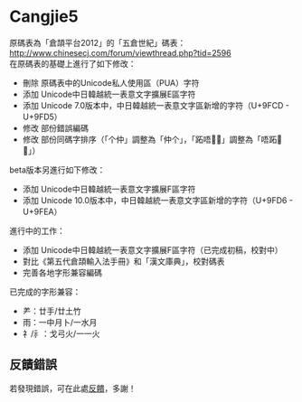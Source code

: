 # Cangjie5

原碼表為「倉頡平台2012」的「五倉世紀」碼表：http://www.chinesecj.com/forum/viewthread.php?tid=2596  
在原碼表的基礎上進行了如下修改：  
- 刪除 原碼表中的Unicode私人使用區（PUA）字符
- 添加 Unicode中日韓越統一表意文字擴展E區字符
- 添加 Unicode 7.0版本中，中日韓越統一表意文字區新增的字符（U+9FCD - U+9FD5）
- 修改 部份錯誤編碼
- 修改 部份同碼字排序（「个仲」調整為「仲个」，「跖唔𠵠𠼘」調整為「唔跖𠵠𠼘」）  

beta版本另進行如下修改：
- 添加 Unicode中日韓越統一表意文字擴展F區字符
- 添加 Unicode 10.0版本中，中日韓越統一表意文字區新增的字符（U+9FD6 - U+9FEA）

進行中的工作：
- 添加 Unicode中日韓越統一表意文字擴展F區字符（已完成初稿，校對中）
- 對比《第五代倉頡輸入法手冊》和「漢文庫典」，校對碼表
- 完善各地字形兼容編碼

已完成的字形兼容：
- ⺶：廿手/廿土竹
- 雨：一中月卜/一水月
- 礻/⺬：戈弓火/一一火


## 反饋錯誤

若發現錯誤，可在此處[反饋](https://github.com/Jackchows/Cangjie5/issues/new)，多謝！
